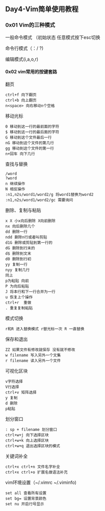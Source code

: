 ## Day4-Vim简单使用教程

### 0x01 Vim的三种模式

一般命令模式 （初始状态 任意模式按下esc切换

命令行模式（：/ ?)

编辑模式(i,a,o,r)

#### 0x02 vim常用的按键套路

翻页

```
ctrl+f 向下翻页
ctrl+b 向上翻页
n<space> 向右移动n个空格
```

移动光标

```
0 移动到这一行的最前面的字符
$ 移动到这一行的最后面的字符
G 移动到这个文件最后一行
nG 移动到这个文件的第几行
gg 移动到这个文件的第一行
n+回车 向下几行
```

查找与替换

```
/word
?word
n 继续操作
N 相反操作
:n1,n2s/word1/word2/g 将word1替换为word2
:n1,n2s/word1/word2/gc 需要询问
```

删除、复制与粘贴

```
x X 小x向后删除 X向前删除
nx 向后删除几个
dd 删除一行
ndd 删除n行或者叫剪贴
d1G 删除或剪贴到第一行的
dG 删除到行末的
d$ 删除到文末
d0 删除到行初
yy 复制一行
nyy 复制几行
同上
p为粘贴 向前 
P 为向后粘贴
J 将本行和下一行合并为一行
u 恢复上个操作
ctrl+r  重做
. 重复复制粘贴
```

模式切换

```
r和R 进入替换模式 r替光标一次 R 一直替换
```

保存和退出

```
ZZ 如果文件有修改就保存 没有就不修改
w filename 写入另外一个文集
r filename 读入另外一个文件

```

可视化区块

```
v字符选择
V行选择
ctrl+v 矩阵选择
y 复制
d 删除
p粘贴
```

划分窗口

```
: sp + filename 划分窗口
ctrl+w+j 向下选择区块
ctrl+w+k 向上选择区块
ctrl+w+q 退出选择区块的模式
```

关键词补全

```
ctrl+x ctrl+n 文件名字补全
ctrl+x ctrl+o 扩展名做语法补充
```

vim环境设置（~/.vimrc ~/.viminfo)

```
set all 查看所有设置
set bg= 设置背景颜色
set nu 开启行号显示

```

